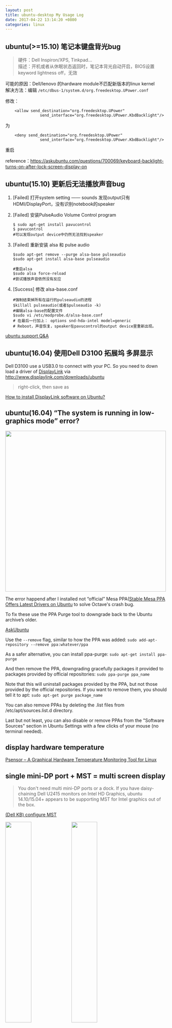 ```yaml
---
layout: post
title: ubuntu-desktop My Usage Log
date: 2017-04-22 13:14:20 +0800
categories: linux
---
```

## ubuntu(>=15.10) 笔记本键盘背光bug

> 硬件：Dell Inspiron/XPS, Tinkpad…  
描述：开机或者从休眠状态返回时，笔记本背光自动开启，BIOS设置keyword lightness off，无效  
  
可能的原因：Dell/lenovo 的hardware module不匹配新版本的linux kernel  
解决方法：编辑 `/etc/dbus-1/system.d/org.freedesktop.UPower.conf`
  
修改：

```
    <allow send_destination="org.freedesktop.UPower"
               send_interface="org.freedesktop.UPower.KbdBacklight"/>
```

为

```
    <deny send_destination="org.freedesktop.UPower"
               send_interface="org.freedesktop.UPower.KbdBacklight"/>
```
                              
重启

reference：https://askubuntu.com/questions/700069/keyboard-backlight-turns-on-after-lock-screen-display-on

## ubuntu(15.10) 更新后无法播放声音bug

1. [Failed] 打开system setting —— sounds
    发现output只有HDMI/DisplayPort，没有识别notebook的speaker
2. [Failed] 安装PulseAudio Volume Control program
       
    ```
    $ sudo apt-get install pavucontrol
    $ pavucontrol
    #可以发现output device中仍然无法找到speaker
    ```

3. [Failed] 重新安装 alsa 和 pulse audio
    
    ``` 
    $sudo apt-get remove --purge alsa-base pulseaudio
    $sudo apt-get install alsa-base pulseaudio
    
    #重启alsa
    $sudo alsa force-reload
    #尝试播放声音依然没有反应
    ```

4. [Success] 修改 alsa-base.conf

    ```
    #强制结束掉所有在运行的pulseaudio的进程
    $killall pulseaudio(或者$pulseaudio -k)
    #编辑alsa-base的配置文件
    $sudo vi /etc/modprobe.d/alsa-base.conf
    # 在最后一行加上： options snd-hda-intel model=generic
    # Reboot，声音恢复，speaker在pavucontrol的output device里重新出现。
    ```              

[ubuntu support Q&A](https://help.ubuntu.com/community/SoundTroubleshootingProcedure)

## ubuntu(16.04) 使用Dell D3100 拓展坞 多屏显示

Dell D3100 use a USB3.0 to connect with your PC.
So you need to down load a driver of [DisplayLink](http://www.displaylink.com/products/universal-docking-stations) via http://www.displaylink.com/downloads/ubuntu

> right-click, then save as

[How to install DisplayLink software on Ubuntu?](http://support.displaylink.com/knowledgebase/articles/684649-how-to-install-displaylink-software-on-ubuntu)

## ubuntu(16.04) “The system is running in low-graphics mode” error? 
<img src="{{ site.url }}/assets/ubuntu-desktop_1.png" style="width:500px">

The error happend after I installed not “official” Mesa PPA([Stable Mesa PPA Offers Latest Drivers on Ubuntu](http://www.omgubuntu.co.uk/2016/12/stable-mesa-drivers-ubuntu-ppa) to solve Octave's crash bug.

To fix these use the PPA Purge tool to downgrade back to the Ubuntu archive’s older.

[AskUbuntu](http://askubuntu.com/questions/307/how-can-ppas-be-removed)

Use the `--remove` flag, similar to how the PPA was added:
`sudo add-apt-repository --remove ppa:whatever/ppa`

As a safer alternative, you can install ppa-purge:
`sudo apt-get install ppa-purge`

And then remove the PPA, downgrading gracefully packages it provided to packages provided by official repositories:
`sudo ppa-purge ppa_name`

Note that this will uninstall packages provided by the PPA, but not those provided by the official repositories. If you want to remove them, you should tell it to apt:
`sudo apt-get purge package_name`

You can also remove PPAs by deleting the .list files from /etc/apt/sources.list.d directory.

Last but not least, you can also disable or remove PPAs from the "Software Sources" section in Ubuntu Settings with a few clicks of your mouse (no terminal needed).

## display hardware temperature

[Psensor – A Graphical Hardware Temperature Monitoring Tool for Linux](http://www.tecmint.com/psensor-monitors-hardware-temperature-in-linux/)

## single mini-DP port + MST = multi screen display
> You don't need multi mini-DP ports or a dock.
> If you have daisy-chaining Dell U2415 monitors on Intel HD Graphics, 
> ubuntu 14.10/15.04+ appears to be supporting MST for Intel graphics out of the box.

[(Dell KB) configure MST](http://www.dell.com/support/article/us/en/19/SLN295251/how-to-configure-u2415-monitor-daisy-chaining-on-intel-hd-graphics?lang=EN)

<img src="{{ site.rul }}/assets/MST_1.jpg" style="width:40%">
<img src="{{ site.rul }}/assets/MST_2.jpg" style="width:40%">

## utilize CISCO AnyConnect without Clien

```                                                                                                      
$ sudo apt install openconnect network-manager-openconnect network-manager-openconnect-gnome               

# by terminal                                                                                            
$ openconnect -v -u xxx https://xxx.xxx.xxx.xxx                                                          
``` 

by gnome desktop, 
1. System -> Network -> Create VPN connection -> select 'Cisco AnyConnect Compatible VPN(openconnect)',  
2. Enter Getway (ip or domain)                                                                           
	> ip don't allow any protocol(e.g. https://), this will cause 'Invalid Host Entry' Error          
3. Keep others by default, Save, connect the VPN connection that you just created. 
